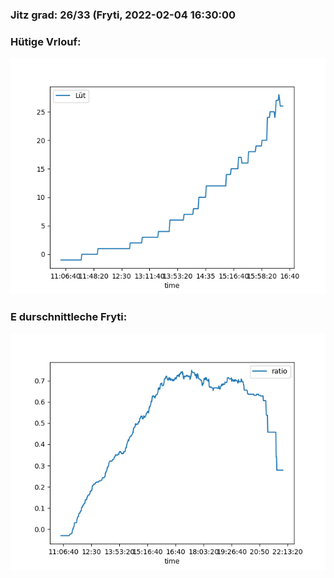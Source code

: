 ### Jitz grad: 26/33 (Fryti, 2022-02-04 16:30:00

### Hütige Vrlouf:
![Graph](Today.png)

### E durschnittleche Fryti:
![Graph](Fryti.png)
